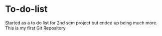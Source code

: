 # To-do-list
Started as a to do list for 2nd sem project but ended up being much more. This is my first Git Repository
